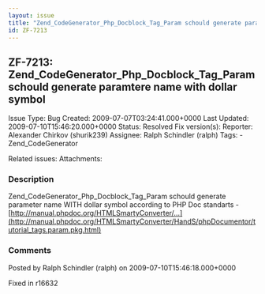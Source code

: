 ```yaml
---
layout: issue
title: "Zend_CodeGenerator_Php_Docblock_Tag_Param schould generate paramtere name with dollar symbol"
id: ZF-7213
---
```


ZF-7213: Zend\_CodeGenerator\_Php\_Docblock\_Tag\_Param schould generate paramtere name with dollar symbol 
-----------------------------------------------------------------------------------------------------------

 Issue Type: Bug Created: 2009-07-07T03:24:41.000+0000 Last Updated: 2009-07-10T15:46:20.000+0000 Status: Resolved Fix version(s): 
 Reporter:  Alexander Chirkov (shurik239)  Assignee:  Ralph Schindler (ralph)  Tags: - Zend\_CodeGenerator
 
 Related issues: 
 Attachments: 
### Description

Zend\_CodeGenerator\_Php\_Docblock\_Tag\_Param schould generate parameter name WITH dollar symbol according to PHP Doc standarts - [http://manual.phpdoc.org/HTMLSmartyConverter/…](http://manual.phpdoc.org/HTMLSmartyConverter/HandS/phpDocumentor/tutorial_tags.param.pkg.html)

 

 

### Comments

Posted by Ralph Schindler (ralph) on 2009-07-10T15:46:18.000+0000

Fixed in r16632

 

 